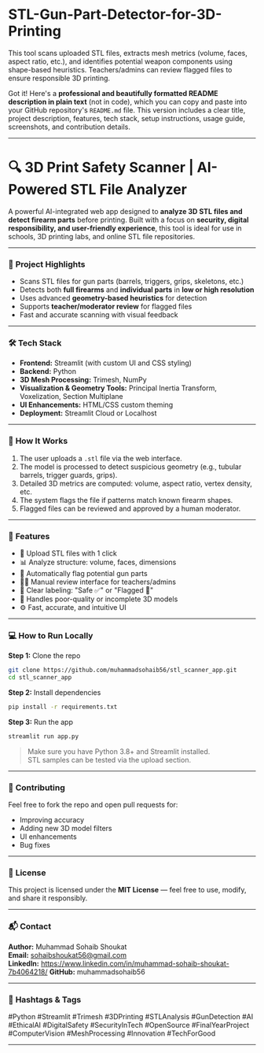 # STL-Gun-Part-Detector-for-3D-Printing
This tool scans uploaded STL files, extracts mesh metrics (volume, faces, aspect ratio, etc.), and identifies potential weapon components using shape-based heuristics. Teachers/admins can review flagged files to ensure responsible 3D printing.

Got it! Here's a **professional and beautifully formatted README description in plain text** (not in code), which you can copy and paste into your GitHub repository's `README.md` file. This version includes a clear title, project description, features, tech stack, setup instructions, usage guide, screenshots, and contribution details.

---

# 🔍 3D Print Safety Scanner | AI-Powered STL File Analyzer

A powerful AI-integrated web app designed to **analyze 3D STL files and detect firearm parts** before printing. Built with a focus on **security, digital responsibility, and user-friendly experience**, this tool is ideal for use in schools, 3D printing labs, and online STL file repositories.

---

### 🧠 **Project Highlights**
- Scans STL files for gun parts (barrels, triggers, grips, skeletons, etc.)
- Detects both **full firearms** and **individual parts** in **low or high resolution**
- Uses advanced **geometry-based heuristics** for detection
- Supports **teacher/moderator review** for flagged files
- Fast and accurate scanning with visual feedback

---

### 🛠️ **Tech Stack**
- **Frontend:** Streamlit (with custom UI and CSS styling)
- **Backend:** Python
- **3D Mesh Processing:** Trimesh, NumPy
- **Visualization & Geometry Tools:** Principal Inertia Transform, Voxelization, Section Multiplane
- **UI Enhancements:** HTML/CSS custom theming
- **Deployment:** Streamlit Cloud or Localhost

---

### 🧪 **How It Works**
1. The user uploads a `.stl` file via the web interface.
2. The model is processed to detect suspicious geometry (e.g., tubular barrels, trigger guards, grips).
3. Detailed 3D metrics are computed: volume, aspect ratio, vertex density, etc.
4. The system flags the file if patterns match known firearm shapes.
5. Flagged files can be reviewed and approved by a human moderator.

---

### 🧩 **Features**
- 📁 Upload STL files with 1 click
- 📊 Analyze structure: volume, faces, dimensions
- 🚫 Automatically flag potential gun parts
- 🧑‍🏫 Manual review interface for teachers/admins
- 💬 Clear labeling: "Safe ✅" or "Flagged 🚩"
- 🧵 Handles poor-quality or incomplete 3D models
- ⚙️ Fast, accurate, and intuitive UI

---

### 💻 **How to Run Locally**

**Step 1:** Clone the repo  
```bash
git clone https://github.com/muhammadsohaib56/stl_scanner_app.git
cd stl_scanner_app
```

**Step 2:** Install dependencies  
```bash
pip install -r requirements.txt
```

**Step 3:** Run the app  
```bash
streamlit run app.py
```

> Make sure you have Python 3.8+ and Streamlit installed.  
> STL samples can be tested via the upload section.

---

### 🤝 **Contributing**

Feel free to fork the repo and open pull requests for:
- Improving accuracy
- Adding new 3D model filters
- UI enhancements
- Bug fixes

---

### 📝 **License**
This project is licensed under the **MIT License** — feel free to use, modify, and share it responsibly.

---

### 📬 **Contact**
**Author:** Muhammad Sohaib Shoukat  
**Email:** sohaibshoukat56@gmail.com  
**LinkedIn:** https://www.linkedin.com/in/muhammad-sohaib-shoukat-7b4064218/
**GitHub:** muhammadsohaib56

---

### 🔖 **Hashtags & Tags**
#Python #Streamlit #Trimesh #3DPrinting #STLAnalysis #GunDetection #AI #EthicalAI #DigitalSafety #SecurityInTech #OpenSource #FinalYearProject #ComputerVision #MeshProcessing #Innovation #TechForGood

---

